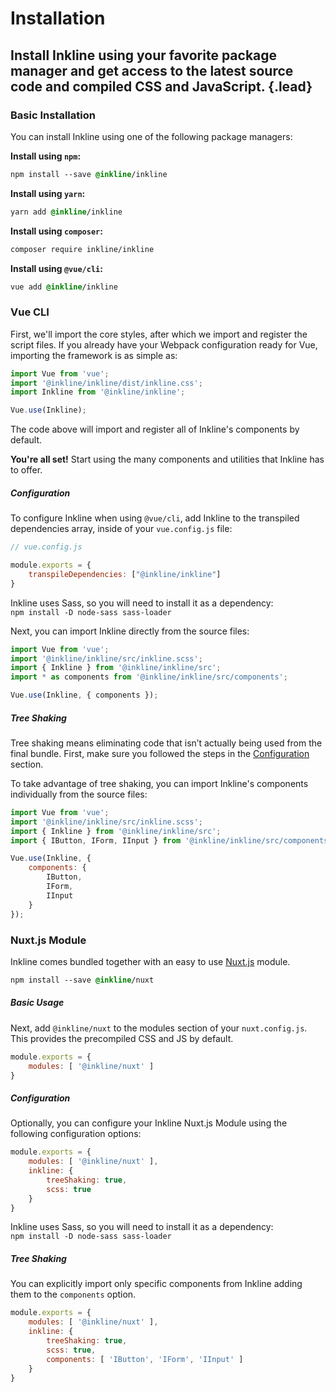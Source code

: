 # Installation
## Install Inkline using your favorite package manager and get access to the latest source code and compiled CSS and JavaScript. {.lead}

### Basic Installation
You can install Inkline using one of the following package managers:

**Install using `npm`:**

~~~css
npm install --save @inkline/inkline
~~~

**Install using `yarn`:**

~~~css
yarn add @inkline/inkline
~~~

**Install using `composer`:**

~~~css
composer require inkline/inkline
~~~

**Install using `@vue/cli`:**

~~~css
vue add @inkline/inkline
~~~

### Vue CLI
First, we'll import the core styles, after which we import and register the script files. If you already have your Webpack configuration ready for Vue, importing the framework is as simple as:

~~~js
import Vue from 'vue';
import '@inkline/inkline/dist/inkline.css';
import Inkline from '@inkline/inkline';

Vue.use(Inkline);
~~~

The code above will import and register all of Inkline's components by default.

**You're all set!** Start using the many components and utilities that Inkline has to offer.

##### Configuration
To configure Inkline when using `@vue/cli`, add Inkline to the transpiled dependencies array, inside of your `vue.config.js` file:

~~~js
// vue.config.js

module.exports = {
    transpileDependencies: ["@inkline/inkline"]
}
~~~

<i-alert variant="info" class="-code">
<template slot="icon"><i-icon icon="info" class="h4"></i-icon></template>
    
Inkline uses Sass, so you will need to install it as a dependency:<br/> `npm install -D node-sass sass-loader`

</i-alert>

Next, you can import Inkline directly from the source files:

~~~js
import Vue from 'vue';
import '@inkline/inkline/src/inkline.scss';
import { Inkline } from '@inkline/inkline/src';
import * as components from '@inkline/inkline/src/components';

Vue.use(Inkline, { components });
~~~

##### Tree Shaking
Tree shaking means eliminating code that isn’t actually being used from the final bundle. First, make sure you followed the steps in the <a href="#configuration">Configuration</a> section. 

To take advantage of tree shaking, you can import Inkline's components individually from the source files:

~~~js
import Vue from 'vue';
import '@inkline/inkline/src/inkline.scss';
import { Inkline } from '@inkline/inkline/src';
import { IButton, IForm, IInput } from '@inkline/inkline/src/components';

Vue.use(Inkline, {
    components: {
        IButton,
        IForm,
        IInput
    }
});
~~~


### Nuxt.js Module
Inkline comes bundled together with an easy to use <a href="https://nuxtjs.org" rel="nofollow" target="_blank">Nuxt.js</a> module.

~~~css
npm install --save @inkline/nuxt
~~~

##### Basic Usage
Next, add `@inkline/nuxt` to the modules section of your `nuxt.config.js`. This provides the precompiled CSS and JS by default.

~~~js
module.exports = {
    modules: [ '@inkline/nuxt' ]
}
~~~

##### Configuration
Optionally, you can configure your Inkline Nuxt.js Module using the following configuration options:
 
~~~js
module.exports = {
    modules: [ '@inkline/nuxt' ],
    inkline: {
        treeShaking: true,
        scss: true
    }
}
~~~

<i-alert variant="info" class="-code">
<template slot="icon"><i-icon icon="info" class="h4"></i-icon></template>
    
Inkline uses Sass, so you will need to install it as a dependency:<br/> `npm install -D node-sass sass-loader`

</i-alert>

##### Tree Shaking
You can explicitly import only specific components from Inkline adding them to the `components` option.

~~~js
module.exports = {
    modules: [ '@inkline/nuxt' ],
    inkline: {
        treeShaking: true,
        scss: true,
        components: [ 'IButton', 'IForm', 'IInput' ]
    }
}
~~~
